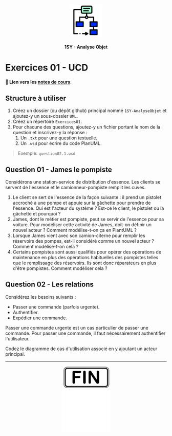 <p align="Center"><img src="../includes/logo.png" alt="drawing" width="100"/></p>
<h4 align="Center">1SY - Analyse Objet</h4>

# Exercices 01 - UCD

#### 📝 Lien vers les [notes de cours](https://slides.com/hkoncept/1sy-02/fullscreen?token=RthcbPo9).

## Structure à utiliser
1. Créez un dossier (ou dépôt github) principal nommé `1SY-AnalyseObjet` et ajoutez-y un sous-dossier `UML`.
2. Créez un répertoire `Exercices01`.
3. Pour chacune des questions, ajoutez-y un fichier portant le nom de la question et inscrivez-y la réponse :
   1. Un `.txt` pour une question textuelle.
   2. Un `.wsd` pour écrire du code PlanUML.
 > Exemple: `question02.1.wsd`

## Question 01 - James le pompiste

Considérons une station-service de distribution d'essence. Les clients se servent de l'essence et le camionneur-pompiste remplit les cuves.

1. Le client se sert de l'essence de la façon suivante : il prend un pistolet accroché à une pompe et appuie sur la gâchette pour prendre de l'essence. Qui est l'acteur du système ? Est-ce le client, le pistolet ou la gâchette et pourquoi ?
2. James, dont le métier est pompiste, peut se servir de l'essence pour sa voiture. Pour modéliser cette activité de James, doit-on définir un nouvel acteur ? Comment modélise-t-on ça en PlantUML ?
3. Lorsque James vient avec son camion-citerne pour remplir les réservoirs des pompes, est-il considéré comme un nouvel acteur ? Comment modélise-t-on cela ?
4. Certains pompistes sont aussi qualifiés pour opérer des opérations de maintenance en plus des opérations habituelles des pompistes telles que le remplissage des réservoirs. Ils sont donc réparateurs en plus d'être pompistes. Comment modéliser cela ?

## Question 02 - Les relations
Considérez les besoins suivants :
- Passer une commande (parfois urgente).
- Authentifier.
- Expédier une commande.

Passer une commande urgente est un cas particulier de passer une commande. Pour passer une commande, il faut nécessairement authentifier l'utilisateur.

Codez le diagramme de cas d'utilisation associé en y ajoutant un acteur principal.

<hr><p align="Center"><img src="../includes/end.png" alt="drawing" width="150"/></p>
